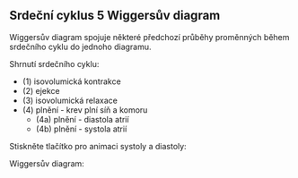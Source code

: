 <div class="w3-row">
<div class="w3-col s12 l4">

## Srdeční cyklus 5 Wiggersův diagram

Wiggersův diagram spojuje některé předchozí průběhy proměnných 
 během srdečního cyklu do jednoho diagramu.

Shrnutí srdečního cyklu:
- (1) isovolumická kontrakce 
- (2) ejekce
- (3) isovolumická relaxace 
- (4) plnění - krev plní síň a komoru    
    - (4a) plnění - diastola atrií 
    - (4b) plnění - systola atrií    

<bdl-fmi id="id4" src="BurkhoffFMI.js" 
         fminame="Cardiovascular_Model_Burkhoff_HemodynamicsBurkhoff_0shallow"
         tolerance="0.000001" starttime="0" guid="{b5629132-3ba6-4153-87c2-f3ff108e1920}"
         valuereferences="33554435,33554438,637534265,637534241,637534290,16777312,637534466,637534294,637534268"
         valuelabels="Left Ventricle Volume,Right Ventricle Volume,Pressure in Left Ventricle,Pressure in Aorta, Pressure in Left Atria, Heart Rate, LA elastance,MV open, AOV open"         
         controlid="id5"
         fstepsize="0.002"
         showcontrols="false"></bdl-fmi>
         
Stiskněte tlačítko pro animaci systoly a diastoly:

<bdl-animate-control 
id="id5" 
fromid="id4" 
speedfactor="20" 
segments="3;5;14;17;29" 
segmentlabels="4b plnění atriální systola;1 systola komor - isovolumická kontrakce;2 systola komor - ejekce;3 isovolumická relaxace;4a plnění" 
segmentcond="7,eq,0;8,eq,1;8,eq,0;7,eq,1;6,gt,100000" 
simsegments="70;120;175;260;380"></bdl-animate-control> 

<bdl-animate-gif fromid="id5" src="heart.gif" width=400></bdl-animate-gif>
</div>
<div class="w3-col s12 l8">
Wiggersův diagram:
<bdl-ecg 
  id="id11" 
  fromid="id5"
  labels="EKG svod I"
  ylabel="EKG (mV)"
  width="300"
  height="40"
  responsive="true"
  maxdata="45" throttle="50"></bdl-ecg>      

<bdl-chartjs-time
   id="id11"  
   width="300"  
   height="100"  
   responsive="true"
   fromid="id4"  
   labels="tlak v levé komoře, tlak v aortě, tlak v levé síni" 
   refindex="2"  refvalues="3"
   ylabel="tlak (mmHg)"
   xlabel="čas (s)"
   convertors="0.00750062,1;0.00750062,1;0.00750062,1"
   sectionid="id5" 
   maxdata="400" throttle="50"></bdl-chartjs-time>

<bdl-chartjs-time
   id="id11"  
   width="300"  
   height="60"  
   responsive="true"
   fromid="id4"  
   labels="Objem levé komory" 
   refindex="0"  refvalues="1"
   ylabel="objem (ml)"
   xlabel="čas (s)"
   convertors="1000000,1"
   sectionid="id5" 
   maxdata="400" throttle="50"></bdl-chartjs-time>

  
</div>
</div>


